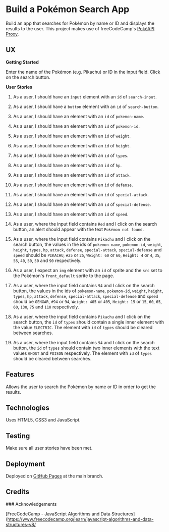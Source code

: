 # Build a Pokémon Search App

Build an app that searches for Pokémon by name or ID and displays the results to the user.  This project makes use of freeCodeCamp's [PokéAPI Proxy](https://pokeapi-proxy.freecodecamp.rocks).

## UX

**Getting Started**

Enter the name of the Pokémon (e.g. Pikachu) or ID in the input field.  Click on the search button.

**User Stories**

1.  As a user, I should have an `input` element with an `id` of `search-input`.

2.  As a user, I should have a `button` element with an `id` of `search-button`.

3.  As a user, I should have an element with an `id` of `pokemon-name`.

4.  As a user, I should have an element with an `id` of `pokemon-id`.

5.  As a user, I should have an element with an `id` of `weight`.

6.  As a user, I should have an element with an `id` of `height`.

7.  As a user, I should have an element with an `id` of `types`.

8.  As a user, I should have an element with an `id` of `hp`.

9.  As a user, I should have an element with an `id` of `attack`.

10.  As a user, I should have an element with an `id` of `defense`.

11.  As a user, I should have an element with an `id` of `special-attack`.

12.  As a user, I should have an element with an `id` of `special-defense`.

13.  As a user, I should have an element with an `id` of `speed`.

14.  As a user, where the input field contains `Red` and I click on the search button, an alert should appear with the text `Pokémon not found`.

15.  As a user, where the input field contains `Pikachu` and I click on the search button, the values in the ids of `pokemon-name`, `pokemon-id`, `weight`, `height`, `types`, `hp`, `attack`, `defense`, `special-attack`, `special-defense` and `speed` should be `PIKACHU`, `#25` or `25`, `Weight: 60` or `60`, `Height: 4` or `4`, `35`, `55`, `40`, `50`, `50` and `90` respectively.

16.  As a user, I expect an `img` element with an `id` of sprite and the `src` set to the Pokémon's `front_default` sprite to the page.

17.  As a user, where the input field contains `94` and I click on the search button, the values in the ids of `pokemon-name`, `pokemon-id`, `weight`, `height`, `types`, `hp`, `attack`, `defense`, `special-attack`, `special-defense` and `speed` should be `GENGAR`, `#94` or `94`, `Weight: 405` or `405`, `Height: 15` or `15`, `60`, `65`, `60`, `130`, `75` and `110` respectively.

18.  As a user, where the input field contains `Pikachu` and I click on the search button, the `id` of `types` should contain a single inner element with the value `ELECTRIC`.  The element with `id` of `types` should be cleared between searches.

19.  As a user, where the input field contains `94` and I click on the search button, the `id` of `types` should contain two inner elements with the text values `GHOST` and `POISON` respectively.  The element with `id` of `types` should be cleared between searches.

## Features

Allows the user to search the Pokémon by name or ID in order to get the results.

## Technologies

Uses HTML5, CSS3 and JavaScript.

## Testing

Make sure all user stories have been met.

## Deployment

Deployed on [GitHub Pages](https://derektypist.github.io/build-a-pokemon-search-app/) at the main branch.

## Credits

### Acknowledgements

[FreeCodeCamp - JavaScript Algorithms and Data Structures](https://www.freecodecamp.org/learn/javascript-algorithms-and-data-structures-v8/

